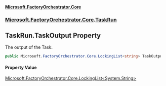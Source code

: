 #### [Microsoft.FactoryOrchestrator.Core](./Microsoft-FactoryOrchestrator-Core.md 'Microsoft.FactoryOrchestrator.Core')
### [Microsoft.FactoryOrchestrator.Core](./Microsoft-FactoryOrchestrator-Core.md 'Microsoft.FactoryOrchestrator.Core').[TaskRun](./Microsoft-FactoryOrchestrator-Core-TaskRun.md 'Microsoft.FactoryOrchestrator.Core.TaskRun')
## TaskRun.TaskOutput Property
The output of the Task.  
```csharp
public Microsoft.FactoryOrchestrator.Core.LockingList<string> TaskOutput { get; set; }
```
#### Property Value
[Microsoft.FactoryOrchestrator.Core.LockingList&lt;](./Microsoft-FactoryOrchestrator-Core-LockingList-T-.md 'Microsoft.FactoryOrchestrator.Core.LockingList&lt;T&gt;')[System.String](https://docs.microsoft.com/en-us/dotnet/api/System.String 'System.String')[&gt;](./Microsoft-FactoryOrchestrator-Core-LockingList-T-.md 'Microsoft.FactoryOrchestrator.Core.LockingList&lt;T&gt;')  
